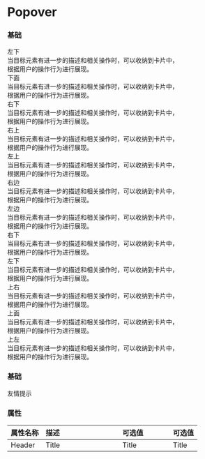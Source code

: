 <style>
  .m-row{
    margin: 20px 0 !important;
  }
</style>
# Popover

<!-- start -->

### 基础

<div class="code">
  <m-row>
    <m-col :span="4">
    </m-col>
    <m-col :span="4">
      <m-popover placement="bottom-left">
        <m-button>左下</m-button>
        <div style="width: 400px;" slot="content">当目标元素有进一步的描述和相关操作时，可以收纳到卡片中，根据用户的操作行为进行展现。</div>
      </m-popover>
    </m-col>
    <m-col :span="4">
      <m-popover placement="bottom">
        <m-button>下面</m-button>
        <div style="width: 400px;" slot="content">当目标元素有进一步的描述和相关操作时，可以收纳到卡片中，根据用户的操作行为进行展现。</div>
      </m-popover>
    </m-col>
    <m-col :span="4">
      <m-popover placement="bottom-right">
        <m-button>右下</m-button>
        <div style="width: 400px;" slot="content">当目标元素有进一步的描述和相关操作时，可以收纳到卡片中，根据用户的操作行为进行展现。</div>
      </m-popover>
    </m-col>
    <m-col :span="4">
    </m-col>
    <m-col :span="4">
    </m-col>
  </m-row>
  <m-row>
    <m-col :span="4">
      <m-popover placement="right-top">
        <m-button>右上</m-button>
        <div style="width: 400px;" slot="content">当目标元素有进一步的描述和相关操作时，可以收纳到卡片中，根据用户的操作行为进行展现。</div>
      </m-popover>
    </m-col>
    <m-col :span="4"></m-col>
    <m-col :span="4"></m-col>
    <m-col :span="4"></m-col>
    <m-col :span="4">
      <m-popover placement="left-top">
        <m-button>左上</m-button>
        <div style="width: 400px;" slot="content">当目标元素有进一步的描述和相关操作时，可以收纳到卡片中，根据用户的操作行为进行展现。</div>
      </m-popover>
    </m-col>
    <m-col :span="4">
    </m-col>
  </m-row>
  <m-row>
    <m-col :span="4">
      <m-popover placement="right">
        <m-button>右边</m-button>
        <div style="width: 400px;" slot="content">当目标元素有进一步的描述和相关操作时，可以收纳到卡片中，根据用户的操作行为进行展现。</div>
      </m-popover>
    </m-col>
    <m-col :span="4"></m-col>
    <m-col :span="4"></m-col>
    <m-col :span="4"></m-col>
    <m-col :span="4">
      <m-popover placement="left">
        <m-button>左边</m-button>
        <div style="width: 400px;" slot="content">当目标元素有进一步的描述和相关操作时，可以收纳到卡片中，根据用户的操作行为进行展现。</div>
      </m-popover>
    </m-col>
    <m-col :span="4">
    </m-col>
  </m-row>
  <m-row>
    <m-col :span="4">
      <m-popover placement="right-bottom">
        <m-button>右下</m-button>
        <div style="width: 400px;" slot="content">当目标元素有进一步的描述和相关操作时，可以收纳到卡片中，根据用户的操作行为进行展现。</div>
      </m-popover>
    </m-col>
    <m-col :span="4"></m-col>
    <m-col :span="4"></m-col>
    <m-col :span="4"></m-col>
    <m-col :span="4">
      <m-popover placement="left-bottom">
        <m-button>左下</m-button>
        <div style="width: 400px;" slot="content">当目标元素有进一步的描述和相关操作时，可以收纳到卡片中，根据用户的操作行为进行展现。</div>
      </m-popover>
    </m-col>
    <m-col :span="4">
    </m-col>
  </m-row>
  <m-row>
    <m-col :span="4">
    </m-col>
    <m-col :span="4">
      <m-popover placement="top-left">
        <m-button>上右</m-button>
        <div style="width: 400px;" slot="content">当目标元素有进一步的描述和相关操作时，可以收纳到卡片中，根据用户的操作行为进行展现。</div>
      </m-popover>
    </m-col>
    <m-col :span="4">
      <m-popover placement="top">
        <m-button>上面</m-button>
        <div style="width: 400px;" slot="content">当目标元素有进一步的描述和相关操作时，可以收纳到卡片中，根据用户的操作行为进行展现。</div>
      </m-popover>
    </m-col>
    <m-col :span="4">
      <m-popover placement="top-right">
        <m-button>上左</m-button>
        <div style="width: 400px;" slot="content">当目标元素有进一步的描述和相关操作时，可以收纳到卡片中，根据用户的操作行为进行展现。</div>
      </m-popover>
    </m-col>
    <m-col :span="4">
    </m-col>
    <m-col :span="4">
    </m-col>
  </m-row>
</div>

<!-- end -->

<!-- start -->

### 基础

<div class="code">
  <m-button @click="click">友情提示</m-button>
</div>

<!-- end -->

<!-- start -->

### 属性

|属性名称|描述<div style="width:160px;"></div>|可选值<div style="width:100px;"></div>|可选值<div style="width:40px;"></div>|
|:----|:---------|:-----|:----|
|Header|Title|Title|Title|

<!-- end -->

<script>
  var previews = document.querySelectorAll('.code')
  for (var i = 0; i < previews.length; i++) {
    new Vue({
      el: previews[i],
      methods: {
        click: function () {
          this.$popover.show('00000000000')
        }
      }
    })
  }
</script>